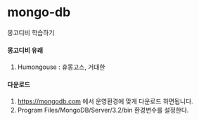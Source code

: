 # mongo-db

몽고디비 학습하기

#### 몽고디비 유래

1. Humongouse : 휴몽고스, 거대한

#### 다운로드

1. https://mongodb.com 에서 운영환경에 맞게 다운로드 하면됩니다.
2. Program Files/MongoDB/Server/3.2/bin 환경변수를 설정한다.

####
